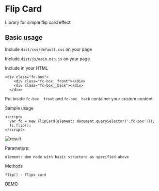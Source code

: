 # Flip Card

Library for simple flip card effect

## Basic usage

Include `dist/css/default.css` on your page

Include `dist/js/main.min.js` on your page

Include in your HTML

    <div class="fc-box">
        <div class="fc-box__front"></div>
        <div class="fc-box__back"></div>
      </div>

Put inside `fc-box__front` and `fc-box__back` container your custom content

Sample usage

    <script>
      var fc = new FlipCard(element: document.querySelector('.fc-box')});
      fc.flip();
    </script>

![result](https://i.gyazo.com/f21a3f54a75be9ce93690ff60493fcfb.gif)

Parameters:

    element: dom node with basic structure as specified above
    
Methods
        
    flip() - flips card
        
[DEMO](https://brainly.github.io/ui-components/components/flip-card/)
